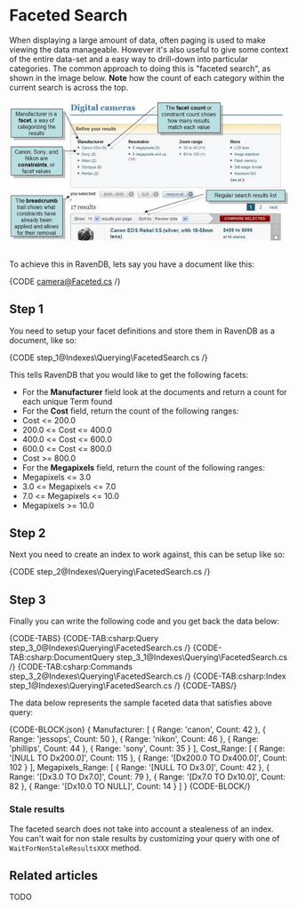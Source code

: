 ﻿# Faceted Search

When displaying a large amount of data, often paging is used to make viewing the data manageable. However it's also useful to give some context of the entire data-set and a easy way to drill-down into particular categories. The common approach to doing this is "faceted search", as shown in the image below. __Note__ how the count of each category within the current search is across the top.

![Facets](images\CNET_faceted_search_2.jpg)

<br />
To achieve this in RavenDB, lets say you have a document like this:

{CODE camera@Faceted.cs /}

## Step 1

You need to setup your facet definitions and store them in RavenDB as a document, like so:

{CODE step_1@Indexes\Querying\FacetedSearch.cs /}

This tells RavenDB that you would like to get the following facets:

* For the **Manufacturer** field look at the documents and return a count for each unique Term found
* For the **Cost** field, return the count of the following ranges:
 * Cost <= 200.0
 * 200.0 <= Cost <= 400.0
 * 400.0 <= Cost <= 600.0
 * 600.0 <= Cost <= 800.0
 * Cost >= 800.0
* For the **Megapixels** field, return the count of the following ranges:
 * Megapixels <= 3.0
 * 3.0 <= Megapixels <= 7.0
 * 7.0 <= Megapixels <= 10.0
 * Megapixels >= 10.0

## Step 2

Next you need to create an index to work against, this can be setup like so:

{CODE step_2@Indexes\Querying\FacetedSearch.cs /}

## Step 3

Finally you can write the following code and you get back the data below:

{CODE-TABS}
{CODE-TAB:csharp:Query step_3_0@Indexes\Querying\FacetedSearch.cs /}
{CODE-TAB:csharp:DocumentQuery step_3_1@Indexes\Querying\FacetedSearch.cs /}
{CODE-TAB:csharp:Commands step_3_2@Indexes\Querying\FacetedSearch.cs /}
{CODE-TAB:csharp:Index step_1@Indexes\Querying\FacetedSearch.cs /}
{CODE-TABS/}

The data below represents the sample faceted data that satisfies above query:

{CODE-BLOCK:json}
{
   Manufacturer: [
      {
         Range: 'canon',
         Count: 42
      },
      {
         Range: 'jessops',
         Count: 50
      },
      {
         Range: 'nikon',
         Count: 46
      },
      {
         Range: 'phillips',
         Count: 44
      },
      {
         Range: 'sony',
         Count: 35
      }
   ],
   Cost_Range: [
      {
         Range: '[NULL TO Dx200.0]',
         Count: 115
      },
      {
         Range: '[Dx200.0 TO Dx400.0]',
         Count: 102
      }
   ],
   Megapixels_Range: [
      {
         Range: '[NULL TO Dx3.0]',
         Count: 42
      },
      {
         Range: '[Dx3.0 TO Dx7.0]',
         Count: 79
      },
      {
         Range: '[Dx7.0 TO Dx10.0]',
         Count: 82
      },
      {
         Range: '[Dx10.0 TO NULL]',
         Count: 14
      }
   ]
}
{CODE-BLOCK/}

### Stale results

The faceted search does not take into account a stealeness of an index. You can't wait for non stale results by customizing your query with one of `WaitForNonStaleResultsXXX` method.

## Related articles

TODO